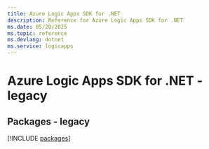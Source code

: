 ```yaml
---
title: Azure Logic Apps SDK for .NET
description: Reference for Azure Logic Apps SDK for .NET
ms.date: 05/28/2025
ms.topic: reference
ms.devlang: dotnet
ms.service: logicapps
---
```

# Azure Logic Apps SDK for .NET - legacy
## Packages - legacy
[!INCLUDE [packages](logic-apps-index.md)]